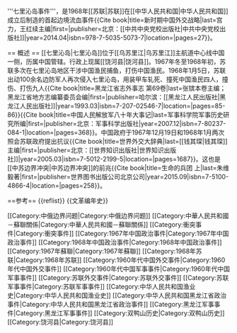 '''七里沁岛事件'''，是1968年[[苏联|苏联]]在[[中华人民共和国|中华人民共和国]]成立后制造的首起边境流血事件<ref>{{Cite book|title=新时期中国外交战略|last=宫力，王红续主编|first=|publisher=北京：[[中共中央党校出版社|中共中央党校出版社]]|year=2014.04|isbn=978-7-5035-5073-7|location=|pages=27}}</ref>。

== 概述 ==
[[七里沁岛|七里沁岛]]位于[[乌苏里江|乌苏里江]]主航道中心线中国一侧，历属中国管辖。行政上现属[[饶河县|饶河县]]。1967年冬至1968年初，苏联多次在七里沁岛地区干涉中国渔民捕鱼，打伤中国渔民。1968年1月5日，苏联出动100余名边防军人再次侵入七里沁岛，用装甲车轧死、撞死中国渔民四人，撞伤、打伤九人<ref>{{Cite book|title=黑龙江省志外事志 第69卷|last=张镔本卷主编；黑龙江省地方志编纂委员会编|first=|publisher=哈尔滨：[[黑龙江人民出版社|黑龙江人民出版社]]|year=1993.03|isbn=7-207-02546-7|location=|pages=85-86}}</ref><ref>{{Cite book|title=中国人民解放军八十年大事记|last=军事科学院军事历史研究所编|first=|publisher=北京：军事科学出版社|year=2007.12|isbn=7-80237-084-1|location=|pages=368}}</ref>。中国政府于1967年12月19日和1968年1月两次照会苏联政府提出抗议<ref>{{Cite book|title=世界外交大辞典|last=[[钱其琛|钱其琛]]主编|first=|publisher=北京：[[世界知识出版社|世界知识出版社]]|year=2005.03|isbn=7-5012-2199-5|location=|pages=1687}}</ref>。这也是[[中苏边界冲突|中苏边界冲突]]的前兆<ref>{{Cite book|title=生命的兵团 上|last=朱维毅著|first=|publisher=世界图书出版公司北京公司|year=2015.09|isbn=7-5100-4866-4|location=|pages=258}}</ref>。

==参考==
{{reflist}}
{{文革编年史}}

[[Category:中俄边界问题|Category:中俄边界问题]]
[[Category:中華人民共和國－蘇聯關係|Category:中華人民共和國－蘇聯關係]]
[[Category:衝突事件|Category:衝突事件]]
[[Category:1967年中国政治事件|Category:1967年中国政治事件]]
[[Category:1968年中国政治事件|Category:1968年中国政治事件]]
[[Category:1967年蘇聯|Category:1967年蘇聯]]
[[Category:1968年苏联|Category:1968年苏联]]
[[Category:1960年代中国外交事件|Category:1960年代中国外交事件]]
[[Category:1960年代中国军事事件|Category:1960年代中国军事事件]]
[[Category:苏联外交事件|Category:苏联外交事件]]
[[Category:苏联军事事件|Category:苏联军事事件]]
[[Category:中华人民共和国渔业史|Category:中华人民共和国渔业史]]
[[Category:中华人民共和国黑龙江省政治事件|Category:中华人民共和国黑龙江省政治事件]]
[[Category:黑龙江军事事件|Category:黑龙江军事事件]]
[[Category:双鸭山历史|Category:双鸭山历史]]
[[Category:饶河县|Category:饶河县]]